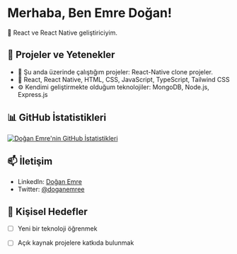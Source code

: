 # Merhaba, Ben Emre Doğan!

🚀 React ve React Native geliştiriciyim.

## 💼 Projeler ve Yetenekler

- 🔭 Şu anda üzerinde çalıştığım projeler: React-Native clone projeler.
- 🚀 React, React Native, HTML, CSS, JavaScript, TypeScript, Tailwind CSS
- ⚙️  Kendimi geliştirmekte olduğum teknolojiler: MongoDB, Node.js, Express.js

## 📊 GitHub İstatistikleri

[![Doğan Emre'nin GitHub İstatistikleri](https://github-readme-stats.vercel.app/api?username=doganemree&show_icons=true&count_private=true&hide=prs&theme=radical)](https://github.com/doganemree)

## 📫 İletişim

- LinkedIn: [Doğan Emre](https://www.linkedin.com/in/doganemree01/)
- Twitter: [@doganemree](https://twitter.com/home?lang=tr)

## 🎯 Kişisel Hedefler

- [ ] Yeni bir teknoloji öğrenmek
- [ ] Açık kaynak projelere katkıda bulunmak




